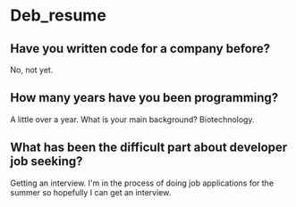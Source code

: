 # Deb_resume
## Have you written code for a company before? 
No, not yet.
## How many years have you been programming? 
A little over a year.
What is your main background?
Biotechnology.
## What has been the difficult part about developer job seeking? 
Getting an interview. I'm in the process of doing job applications for the summer so hopefully I can get an interview.
